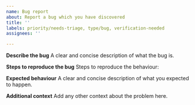 ```yaml
---
name: Bug report
about: Report a bug which you have discovered
title: ''
labels: priority/needs-triage, type/bug, verification-needed
assignees: ''

---
```


**Describe the bug**
A clear and concise description of what the bug is.

**Steps to reproduce the bug**
Steps to reproduce the behaviour:

**Expected behaviour**
A clear and concise description of what you expected to happen.

**Additional context**
Add any other context about the problem here.
